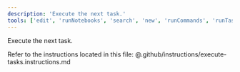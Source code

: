 ```yaml
---
description: 'Execute the next task.'
tools: ['edit', 'runNotebooks', 'search', 'new', 'runCommands', 'runTasks', 'usages', 'vscodeAPI', 'problems', 'changes', 'testFailure', 'openSimpleBrowser', 'fetch', 'githubRepo', 'extensions', 'todos', 'runTests']
---
```


Execute the next task.

Refer to the instructions located in this file:
@.github/instructions/execute-tasks.instructions.md
